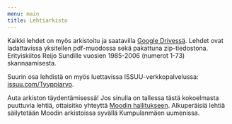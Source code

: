 ```yaml
---
menu: main
title: Lehtiarkisto
---
```


Kaikki lehdet on myös arkistoitu ja saatavilla [Google Drivessä](). Lehdet ovat ladattavissa yksitellen pdf-muodossa sekä pakattuna zip-tiedostona. Erityiskiitos Reijo Sundille vuosien 1985-2006 (numerot 1-73) skannaamisesta.

Suurin osa lehdistä on myös luettavissa ISSUU-verkkopalvelussa: [issuu.com/Tyyppiarvo]().

Auta arkiston täydentämisessä! Jos sinulla on tallessa tästä kokoelmasta puuttuvia lehtiä, ottaisitko yhteyttä [Moodin hallitukseen](). Alkuperäisiä lehtiä säilytetään Moodin arkistoissa syvällä Kumpulanmäen uumenissa.